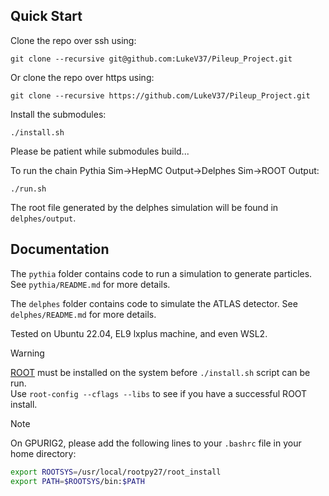 ## Quick Start
Clone the repo over ssh using:
```
git clone --recursive git@github.com:LukeV37/Pileup_Project.git
```

Or clone the repo over https using:
```
git clone --recursive https://github.com/LukeV37/Pileup_Project.git
```

Install the submodules:
```
./install.sh
```

Please be patient while submodules build...

To run the chain Pythia Sim→HepMC Output→Delphes Sim→ROOT Output:
```
./run.sh
```
The root file generated by the delphes simulation will be found in `delphes/output`.

## Documentation
The `pythia` folder contains code to run a simulation to generate particles. See `pythia/README.md` for more details.

The `delphes` folder contains code to simulate the ATLAS detector. See `delphes/README.md` for more details.

Tested on Ubuntu 22.04, EL9 lxplus machine, and even WSL2.

>[!WARNING]
> [ROOT](https://root.cern/install/) must be installed on the system before `./install.sh` script can be run. \
> Use `root-config --cflags --libs` to see if you have a successful ROOT install.

>[!NOTE]
> On GPURIG2, please add the following lines to your `.bashrc` file in your home directory:
> ```bash
> export ROOTSYS=/usr/local/rootpy27/root_install
> export PATH=$ROOTSYS/bin:$PATH
> ```
